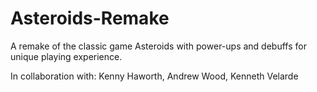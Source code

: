 # Asteroids-Remake
A remake of the classic game Asteroids with power-ups and debuffs for unique playing experience.

In collaboration with: Kenny Haworth, Andrew Wood, Kenneth Velarde
